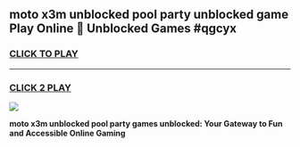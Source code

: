 
## moto x3m unblocked pool party unblocked game Play Online 👋 Unblocked Games #qgcyx
<h3>
<a href="https://premium.freeplayer.one?title=moto_x3m_unblocked_pool_party&ref=21F">CLICK TO PLAY</a></h3>
<hr>

<h3>
<a href="https://premium.freeplayer.one?title=moto_x3m_unblocked_pool_party&ref=21F">CLICK 2 PLAY</a>
  
</h3>

<a href="https://premium.freeplayer.one?title=moto_x3m_unblocked_pool_party&ref=21F/"><img src="https://clearcache.store/games.png"></a>


**moto x3m unblocked pool party games unblocked: Your Gateway to Fun and Accessible Online Gaming**
